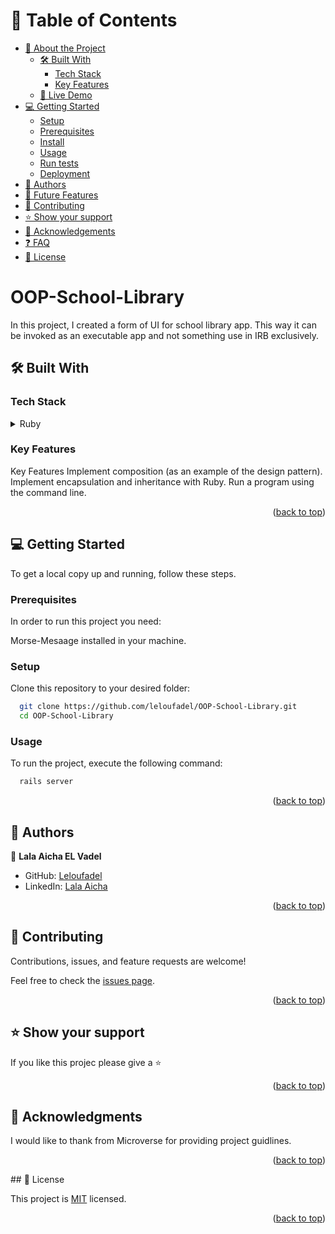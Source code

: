 
# 📗 Table of Contents

- [📖 About the Project](#about-project)
  - [🛠 Built With](#built-with)
    - [Tech Stack](#tech-stack)
    - [Key Features](#key-features)
  - [🚀 Live Demo](#live-demo)
- [💻 Getting Started](#getting-started)
  - [Setup](#setup)
  - [Prerequisites](#prerequisites)
  - [Install](#install)
  - [Usage](#usage)
  - [Run tests](#run-tests)
  - [Deployment](#triangular_flag_on_post-deployment)
- [👥 Authors](#authors)
- [🔭 Future Features](#future-features)
- [🤝 Contributing](#contributing)
- [⭐️ Show your support](#support)
- [🙏 Acknowledgements](#acknowledgements)
- [❓ FAQ](#faq)
- [📝 License](#license)

<!-- PROJECT DESCRIPTION -->

# OOP-School-Library <a name="about-project"></a>

In this project, I created a form of UI for school library app. This way it can be invoked as an executable app and not something use in IRB exclusively.


## 🛠 Built With <a name="built-with"></a>

### Tech Stack <a name="tech-stack"></a>

<details>
<summary>Ruby</summary>
  <ul>
    <li><a href="https://www.postgresql.org/">OOP school library </a></li>
  </ul>
</details>

<!-- Features -->

### Key Features <a name="key-features"></a>

Key Features
Implement composition (as an example of the design pattern).
Implement encapsulation and inheritance with Ruby.
Run a program using the command line.

<p align="right">(<a href="#readme-top">back to top</a>)</p>

<!-- GETTING STARTED -->

## 💻 Getting Started <a name="getting-started"></a>


To get a local copy up and running, follow these steps.

### Prerequisites

In order to run this project you need:

Morse-Mesaage installed in your machine.

### Setup

Clone this repository to your desired folder:


```sh
  git clone https://github.com/leloufadel/OOP-School-Library.git
  cd OOP-School-Library
```


### Usage

To run the project, execute the following command:

```sh
  rails server
```


<p align="right">(<a href="#readme-top">back to top</a>)</p>

## 👥 Authors <a name="authors"></a>

👤 **Lala Aicha EL Vadel**

- GitHub: [Leloufadel](https://github.com/leloufadel)
- LinkedIn: [Lala Aicha ](https://www.linkedin.com/in/lalaaicha-elvadel/)


<p align="right">(<a href="#readme-top">back to top</a>)</p>

<!-- CONTRIBUTING -->

## 🤝 Contributing <a name="contributing"></a>

Contributions, issues, and feature requests are welcome!

Feel free to check the [issues page](https://github.com/leloufadel/OOP-School-Library/issues/2).

<p align="right">(<a href="#readme-top">back to top</a>)</p>

<!-- SUPPORT -->

## ⭐️ Show your support <a name="support"></a>



If you like this projec please give a ⭐

<p align="right">(<a href="#readme-top">back to top</a>)</p>

<!-- ACKNOWLEDGEMENTS -->

## 🙏 Acknowledgments <a name="acknowledgements"></a>


I would like to thank from Microverse for providing project guidlines. 

<p align="right">(<a href="#readme-top">back to top</a>)</p>
## 📝 License <a name="license"></a>

This project is [MIT](LICENSE) licensed.


<p align="right">(<a href="#readme-top">back to top</a>)</p>
